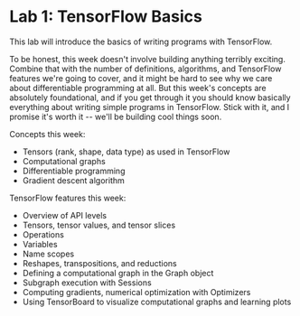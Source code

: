 # Lab 1: TensorFlow Basics
This lab will introduce the basics of writing programs with TensorFlow.

To be honest, this week doesn't involve building anything terribly exciting.
Combine that with the number of definitions, algorithms, and TensorFlow features we're going to cover, and it might be hard to see why we care about differentiable programming at all.
But this week's concepts are absolutely foundational, and if you get through it you should know basically everything about writing simple programs in TensorFlow.
Stick with it, and I promise it's worth it -- we'll be building cool things soon.

Concepts this week:
 - Tensors (rank, shape, data type) as used in TensorFlow
 - Computational graphs
 - Differentiable programming
 - Gradient descent algorithm

TensorFlow features this week:
 - Overview of API levels
 - Tensors, tensor values, and tensor slices
 - Operations
 - Variables
 - Name scopes
 - Reshapes, transpositions, and reductions
 - Defining a computational graph in the Graph object
 - Subgraph execution with Sessions
 - Computing gradients, numerical optimization with Optimizers
 - Using TensorBoard to visualize computational graphs and learning plots
